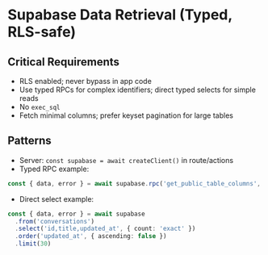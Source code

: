 # Supabase Data Retrieval (Typed, RLS-safe)

## Critical Requirements
- RLS enabled; never bypass in app code
- Use typed RPCs for complex identifiers; direct typed selects for simple reads
- No `exec_sql`
- Fetch minimal columns; prefer keyset pagination for large tables

## Patterns
- Server: `const supabase = await createClient()` in route/actions
- Typed RPC example:
```ts
const { data, error } = await supabase.rpc('get_public_table_columns', { p_table: 'conversations' });
```
- Direct select example:
```ts
const { data, error } = await supabase
  .from('conversations')
  .select('id,title,updated_at', { count: 'exact' })
  .order('updated_at', { ascending: false })
  .limit(30)
```

